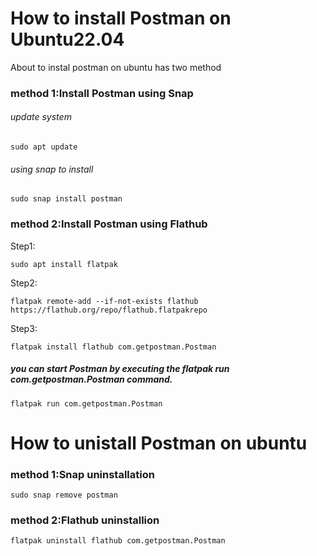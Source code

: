 # How to install Postman on Ubuntu22.04
About to instal postman on ubuntu has two method
### method 1:Install Postman using Snap
###### update system
```
sudo apt update
```
###### using snap to install
```
sudo snap install postman
```

### method 2:Install Postman using Flathub
Step1:
```
sudo apt install flatpak
```
Step2:
```
flatpak remote-add --if-not-exists flathub https://flathub.org/repo/flathub.flatpakrepo
```
Step3:
```
flatpak install flathub com.getpostman.Postman
```
##### you can start Postman by executing the flatpak run com.getpostman.Postman command.
```
flatpak run com.getpostman.Postman
```

# How to unistall Postman on ubuntu
### method 1:Snap uninstallation
```
sudo snap remove postman
```
### method 2:Flathub uninstallion
```
flatpak uninstall flathub com.getpostman.Postman
```

